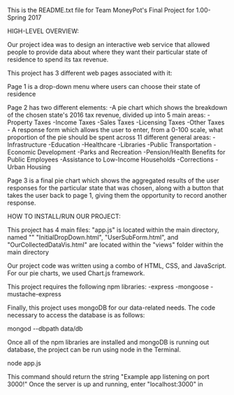 This is the README.txt file for Team MoneyPot's Final Project for 1.00-Spring 2017


HIGH-LEVEL OVERVIEW:

Our project idea was to design an interactive web service that allowed people to provide data about where they want their particular state of residence to spend its tax revenue. 

This project has 3 different web pages associated with it:

Page 1 is a drop-down menu where users can choose their state of residence

Page 2 has two different elements:
	-A pie chart which shows the breakdown of the chosen state's 2016 tax revenue, divided up into 5 main areas:
			-Property Taxes
			-Income Taxes
			-Sales Taxes
			-Licensing Taxes
			-Other Taxes 
	- A response form which allows the user to enter, from a 0-100 scale, what proportion of the pie should be spent across 11 different general areas:
			-Infrastructure
			-Education
			-Healthcare
			-Libraries
			-Public Transportation
			-Economic Development
			-Parks and Recreation
			-Pension/Health Benefits for Public Employees
			-Assistance to Low-Income Households
			-Corrections
			-Urban Housing

Page 3 is a final pie chart which shows the aggregated results of the user responses for the particular state that was chosen, along with a button that takes the user back to page 1, giving them the opportunity to record another response.


HOW TO INSTALL/RUN OUR PROJECT:

This project has 4 main files:
"app.js" is located within the main directory, named ""
"InitialDropDown.html", "UserSubForm.html", and "OurCollectedDataVis.html" are located within the "views" folder within the main directory

Our project code was written using a combo of HTML, CSS, and JavaScript. For our pie charts, we used Chart.js framework.

This project requires the following npm libraries:
-express
-mongoose
-mustache-express

Finally, this project uses mongoDB for our data-related needs. 
The code necessary to access the database is as follows:

mongod --dbpath data/db


Once all of the npm libraries are installed and mongoDB is running out database, the project can be run using node in the Terminal. 

node app.js

This command should return the string "Example app listening on port 3000!"
Once the server is up and running, enter "localhost:3000" in 
